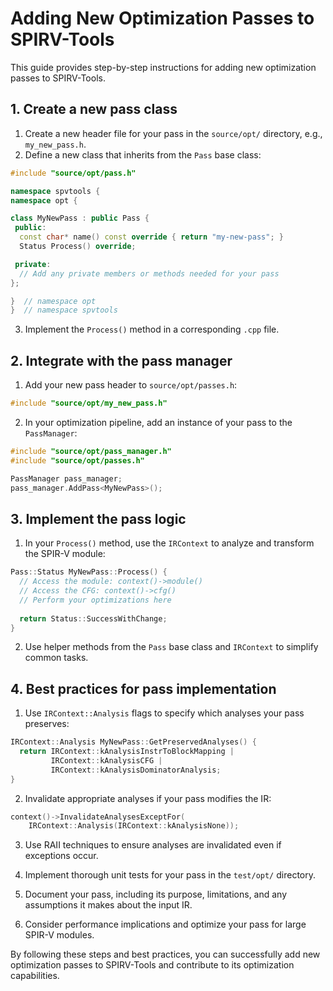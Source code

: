 # Adding New Optimization Passes to SPIRV-Tools

This guide provides step-by-step instructions for adding new optimization passes to SPIRV-Tools.

## 1. Create a new pass class

1. Create a new header file for your pass in the `source/opt/` directory, e.g., `my_new_pass.h`.
2. Define a new class that inherits from the `Pass` base class:

```cpp
#include "source/opt/pass.h"

namespace spvtools {
namespace opt {

class MyNewPass : public Pass {
 public:
  const char* name() const override { return "my-new-pass"; }
  Status Process() override;

 private:
  // Add any private members or methods needed for your pass
};

}  // namespace opt
}  // namespace spvtools
```

3. Implement the `Process()` method in a corresponding `.cpp` file.

## 2. Integrate with the pass manager

1. Add your new pass header to `source/opt/passes.h`:

```cpp
#include "source/opt/my_new_pass.h"
```

2. In your optimization pipeline, add an instance of your pass to the `PassManager`:

```cpp
#include "source/opt/pass_manager.h"
#include "source/opt/passes.h"

PassManager pass_manager;
pass_manager.AddPass<MyNewPass>();
```

## 3. Implement the pass logic

1. In your `Process()` method, use the `IRContext` to analyze and transform the SPIR-V module:

```cpp
Pass::Status MyNewPass::Process() {
  // Access the module: context()->module()
  // Access the CFG: context()->cfg()
  // Perform your optimizations here
  
  return Status::SuccessWithChange;
}
```

2. Use helper methods from the `Pass` base class and `IRContext` to simplify common tasks.

## 4. Best practices for pass implementation

1. Use `IRContext::Analysis` flags to specify which analyses your pass preserves:

```cpp
IRContext::Analysis MyNewPass::GetPreservedAnalyses() {
  return IRContext::kAnalysisInstrToBlockMapping |
         IRContext::kAnalysisCFG |
         IRContext::kAnalysisDominatorAnalysis;
}
```

2. Invalidate appropriate analyses if your pass modifies the IR:

```cpp
context()->InvalidateAnalysesExceptFor(
    IRContext::Analysis(IRContext::kAnalysisNone));
```

3. Use RAII techniques to ensure analyses are invalidated even if exceptions occur.

4. Implement thorough unit tests for your pass in the `test/opt/` directory.

5. Document your pass, including its purpose, limitations, and any assumptions it makes about the input IR.

6. Consider performance implications and optimize your pass for large SPIR-V modules.

By following these steps and best practices, you can successfully add new optimization passes to SPIRV-Tools and contribute to its optimization capabilities.